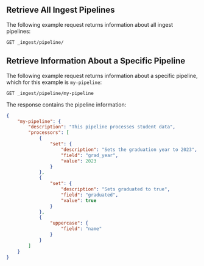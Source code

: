 ## Retrieve All Ingest Pipelines

The following example request returns information about all ingest pipelines:

```http
GET _ingest/pipeline/
```

## Retrieve Information About a Specific Pipeline

The following example request returns information about a specific pipeline, which for this example is `my-pipeline`:

```http
GET _ingest/pipeline/my-pipeline
```

The response contains the pipeline information:

```json
{
    "my-pipeline": {
        "description": "This pipeline processes student data",
        "processors": [
            {
                "set": {
                    "description": "Sets the graduation year to 2023",
                    "field": "grad_year",
                    "value": 2023
                }
            },
            {
                "set": {
                    "description": "Sets graduated to true",
                    "field": "graduated",
                    "value": true
                }
            },
            {
                "uppercase": {
                    "field": "name"
                }
            }
        ]
    }
}
```